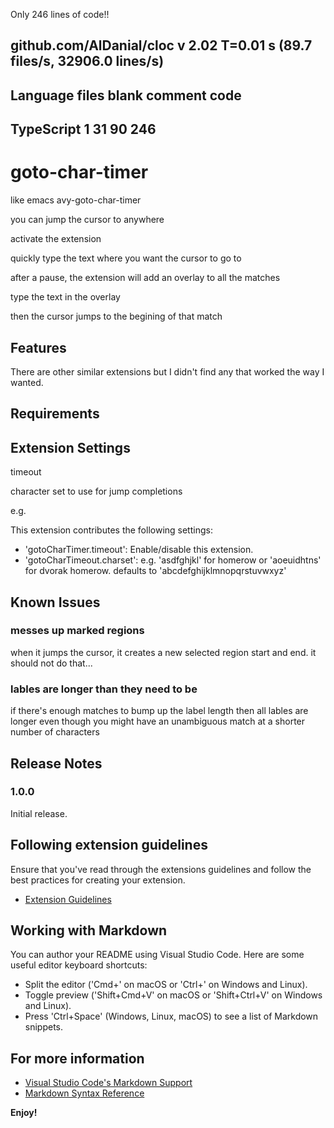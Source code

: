 Only 246 lines of code!!

github.com/AlDanial/cloc v 2.02  T=0.01 s (89.7 files/s, 32906.0 lines/s)
-------------------------------------------------------------------------------
Language                     files          blank        comment           code
-------------------------------------------------------------------------------
TypeScript                       1             31             90            246
-------------------------------------------------------------------------------

# goto-char-timer

like emacs avy-goto-char-timer

you can jump the cursor to anywhere

activate the extension

quickly type the text where you want the cursor to go to

after a pause, the extension will add an overlay to all the matches

type the text in the overlay

then the cursor jumps to the begining of that match

## Features

There are other similar extensions but I didn't find any that worked the way I wanted.

## Requirements

## Extension Settings

timeout

character set to use for jump completions

e.g.

This extension contributes the following settings:

* 'gotoCharTimer.timeout': Enable/disable this extension.
* 'gotoCharTimeout.charset': e.g. 'asdfghjkl' for homerow or 'aoeuidhtns' for dvorak homerow. defaults to 'abcdefghijklmnopqrstuvwxyz'

## Known Issues

### messes up marked regions
when it jumps the cursor, it creates a new selected region start and end. it should not do that...

### lables are longer than they need to be
if there's enough matches to bump up the label length then all lables are longer even though you might have an unambiguous match at a shorter number of characters

## Release Notes

### 1.0.0

Initial release.

## Following extension guidelines

Ensure that you've read through the extensions guidelines and follow the best practices for creating your extension.

* [Extension Guidelines](https://code.visualstudio.com/api/references/extension-guidelines)

## Working with Markdown

You can author your README using Visual Studio Code. Here are some useful editor keyboard shortcuts:

* Split the editor ('Cmd+\' on macOS or 'Ctrl+\' on Windows and Linux).
* Toggle preview ('Shift+Cmd+V' on macOS or 'Shift+Ctrl+V' on Windows and Linux).
* Press 'Ctrl+Space' (Windows, Linux, macOS) to see a list of Markdown snippets.

## For more information

* [Visual Studio Code's Markdown Support](http://code.visualstudio.com/docs/languages/markdown)
* [Markdown Syntax Reference](https://help.github.com/articles/markdown-basics/)

**Enjoy!**

